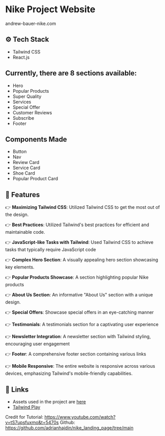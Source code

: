 # Nike Project Website

andrew-bauer-nike.com

## <a name="tech-stack">⚙️ Tech Stack</a>

- Tailwind CSS
- React.js

## Currently, there are 8 sections available:

- Hero
- Popular Products
- Super Quality
- Services
- Special Offer
- Customer Reviews
- Subscribe
- Footer

## Components Made

- Button
- Nav
- Review Card
- Service Card
- Shoe Card
- Popular Product Card

## <a name="features">🔋 Features</a>

👉 **Maximizing Tailwind CSS**: Utilized Tailwind CSS to get the most out of the design.

👉 **Best Practices**: Utilized Tailwind's best practices for efficient and maintainable code.

👉 **JavaScript-like Tasks with Tailwind**: Used Tailwind CSS to achieve tasks that typically require JavaScript code

👉 **Complex Hero Section**: A visually appealing hero section showcasing key elements.

👉 **Popular Products Showcase**: A section highlighting popular Nike products

👉 **About Us Section**: An informative "About Us" section with a unique design.

👉 **Special Offers**: Showcase special offers in an eye-catching manner

👉 **Testimonials**: A testimonials section for a captivating user experience

👉 **Newsletter Integration**: A newsletter section with Tailwind styling, encouraging user engagement

👉 **Footer**: A comprehensive footer section containing various links

👉 **Mobile Responsive**: The entire website is responsive across various devices, emphasizing Tailwind's mobile-friendly capabilities.

## <a name="links">🔗 Links</a>

- Assets used in the project are [here](https://drive.google.com/file/d/1ccqjc8gJ7CLvXT_vUhVT4Gmys-Ze13FK/view)
- [Tailwind Play](https://play.tailwindcss.com/)

Credit for Tutorial: https://www.youtube.com/watch?v=tS7upsfuxmo&t=5470s
Github: https://github.com/adrianhajdin/nike_landing_page/tree/main